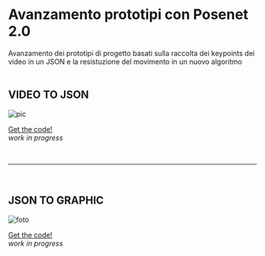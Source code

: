# Avanzamento prototipi con Posenet 2.0
Avanzamento dei prototipi di progetto basati sulla raccolta dei keypoints dei video in un JSON e la resistuzione del movimento in un nuovo algoritmo 
<br>
<br>
## VIDEO TO JSON

![pic](https://user-images.githubusercontent.com/76476654/119840128-fd935e00-bf04-11eb-9feb-a5b0a3fc0986.png)

[Get the code!](https://editor.p5js.org/Gaia/full/DWvQ2cjLv)
<br>
*work in progress*

<br>

***
<br>

## JSON TO GRAPHIC

![foto](https://user-images.githubusercontent.com/76476654/119840565-667ad600-bf05-11eb-8888-dd56ed43e8a1.png)

[Get the code!](https://editor.p5js.org/Gaia/full/yqhSUmGGO)
<br>
*work in progress*


